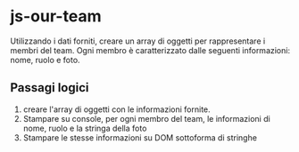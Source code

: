 js-our-team
===
Utilizzando i dati forniti, creare un array di oggetti per rappresentare i membri del team.
Ogni membro è caratterizzato dalle seguenti informazioni: nome, ruolo e foto.

## Passagi logici

1. creare l'array di oggetti con le informazioni fornite.
2. Stampare su console, per ogni membro del team, le informazioni di nome, ruolo e la stringa della foto
3. Stampare le stesse informazioni su DOM sottoforma di stringhe